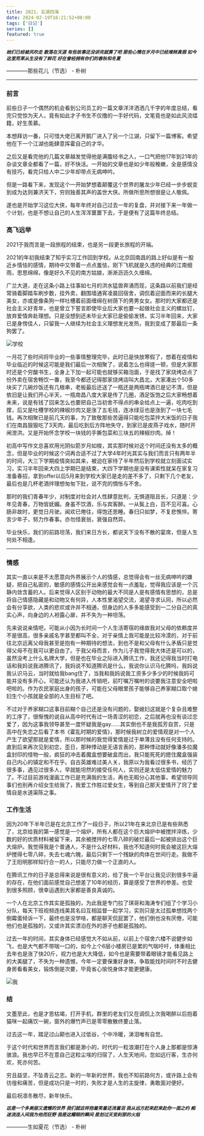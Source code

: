 ```yaml
---
title: 2021，五湖四海
date: 2024-02-19T16:21:52+08:00
tags: ['日记']
series: []
featured: true
---
```

***`她们已经被风吹走`
`散落在天涯`
`有些故事还没讲完就算了吧`
`那些心情在岁月中已经难辩真假`
`如今这里荒草从生没有了鲜花`
`好在曾经拥有你们的春秋和冬夏`***
     
 ————那些花儿（节选） - 朴树
* * *

<!--more-->


### 前言
   前些日子一个偶然的机会看到公司员工的一篇文章洋洋洒洒几千字的年度总结，看完只觉惊为天人，竟有如此才子书生不仅撸的一手好代码，文笔竟也是如此风流缊籍，好生羡慕。
   
   本想拜访一番，只可惜大佬已离开鹅厂进入了另一个江湖，只留下一篇博客。希望他在下一个江湖也能肆意挥霍自己的才华。
   
   之后又是看完他的几篇文章越发觉得他是满腹经书之人，一口气把他17年到21年的杂谈文章全都看了一篇，好不快活。一开始的文章也是如少年般稚嫩，全是感情没有技巧，看完只给人中二少年却带点无病呻吟。
   
   但是一路看下来，发现这个一开始梦想着颠覆这个世界的屠龙少年已经一步步蜕变到成为达则兼济天下，穷则独善其声的盖世大侠。所做所思所想很是让人敬佩。
   
   遂也是开始学习这位大侠，每年年终对自己过去一年的复盘，并对接下来一年做一个计划，也是不想让自己的人生浑浑噩噩下去，于是便有了这篇年终总结。
	
### 高飞远举
2021于我而言是一段旅程的结束，也是另一段更长旅程的开端。

2021的年初我结束了知乎实习工作回到学校。从北京回南昌的路上好似是有一股近乡情怯的感情，期待中又带着一点点羞怯，刚下飞机就是久违的经典的江南细雨，思思绵绵，像是好久不见的南方姑娘，淅淅沥沥久久缠绵。

广兰大道，走在这条小路上往事如七月的洪水猛兽奔涌而现，这条路以前我们是经常骑着脚踏车刷步数，挂外卖，翻围墙通宵凌晨回宿舍，调侃着迎面而来的长腿大美女，亦或是像条狗一样吐槽着前面缠绵在树荫下的男男女女。那时的大家都还是社会主义好青年，也是曾立下誓言即使毕业后大家也要一起做社会主义的螺丝钉，放弃爱情奔赴理想。只是没想到还未毕业大家已是偷偷发锈，实习半年回来，大家已是身傍佳人，只留我一人继续为社会主义理想发光发热，我到变成了那最后一条狗罢了。

![学校](https://cdn.jsdelivr.net/gh/woshidashuaibi-lsj/resources@0.0.1/school-mbf.png)

一月花了些时间将毕业的一些事情整理完毕，此时已是快放寒假了，想着在疫情和毕业临近的时候这可能是我们最后一次相聚了，说着怎么也得搓一顿，但是大家那时还是个穷酸书生，全身上下加一起可能也就够买箱泡面，于是找了家烧烤店点了份外卖在宿舍畅饮一番，我至今都还记得那家烧烤店叫大昌北，大家凑出个50多块买了几碗炒饭还有几根串，老板最后还送了一瓶还是两瓶啤酒已是记不清，但是依旧是让我们开心半天，一瓶南昌八度大家是传了几圈，酒足饭饱之后大家畅想着未来，说是有钱了回来怎么也要把自己当初舍不得点的串全给点上一遍，吃肉吃到撑，后又是吐槽学校的辣椒炒肉又是涨了五毛钱，连冰绿豆也是涨到了一块七毛钱。再次相聚已是前几天的事，为了致敬那些苦逼得只能吃包菜拌大米饭的日子我们在南昌狠狠吃了3天肉，最后吃到后方阵地失守，到家已是皮燕子戏水，随时开闸泄洪。又是开始怀念学校一块钱的手撕包菜和三块五的辣椒炒肉。焯！

初高中写作文总喜欢用光阴似箭岁月如梭，其实那时候对这个时间还没有太多的概念，但是毕业的时候这个词再合适不过了大学4年时光其实与我们而言只有两年半的时间，大三下学期疫情突如其来，被迫在家待了半年然后到学校就立刻面试实习，实习半年回来大四上学期已是结束，大四下学期也是没有课索性就呆在家复习准备春招，拿到offer以后5月来到学校大家已是走的差不多了，只剩下几个老友，最后也是几杯老酒拌理想匆匆下肚，说不完的惆怅与不舍。

那时的我们青春年少，对制度对社会对人性肆意批判，无惧道阻且长，只道是：少年见青春，万物皆妩媚。身虽不饮酒，乐与宾客醉。一从鬓上白，百不见可喜。心肠非故时，更觉日月驶。闻欢已倦往，得饱还思睡。春归只如梦，不复悲憔悴。寄言少年子，努力作春事。亦勿怪衰翁，衰强自然异。

毕业快乐，我们的前路坦荡，我们来日方长，都说天下没有不散的宴席，但是人生何处不相逢。
* * *
### 情感

其实一直以来是不太愿意向外界展示个人的情感，总觉得会有一丝无病呻吟的嫌疑，把自己私密的，敏感的感情公开出来感觉会有一点羞耻，觉得我应该是一个沉静内敛含蓄的人。后来觉得人区别于动物的最大不同是人是有感情有思想的，总是将自己情感隐藏是和动物又有何异，人本性里渴望交流，渴望寻求认同，所以必然会有分享欲，人类的悲欢或许并不相通，但身边的人多多能感受到一二分自己的真实心声，向身边的人袒露心扉，并不失为一种坦荡。

先来说说亲情吧，可能从小因为长时间一个人生活寄宿的缘故我对父母的依赖度并不是很高，很多亲戚名字甚至都叫不全，对于亲情上我可能是比较冷漠的，对于前往北京远离父母我甚至是抱有一种期待的想法，到也不是和父母有什么矛盾只是觉得父母不在我可以更自由了。于我父母而言，作为儿子我觉得我大体还是可以的，虽然没考上什么名牌大学，但是也在毕业之际进入腾讯工作，我还记得我当时打电话和我妈说我进腾讯了，我妈说不知道腾讯是什么，我说你认识马化腾吗，我妈说我认识马云，当时就给我bang住了，当我和我妈说我工资多少多少的时候我妈可能并没有多开心，可能还认为我进入传销吧，前叮嘱万嘱咐的说要我注意安全吧啦吧啦的。作为农民家庭出身的孩子，可能在父母眼里孩子能够自己养家糊口取个媳妇生个小孩就是全部的人生目标了吧。

不过对于养家糊口这事目前糊个自己还是没有问题的，娶媳妇这就是个复杂且难整的工序了，很惭愧的说自从高中时代有过一场青涩的初恋，之后就再也没有谈过恋爱了，因为这事我领导甚至一度怀疑我是gay......其实倒也不是我孤芳自赏，只是高中在失恋之后看了本书《霍乱时期的爱情》，那时候我树立的爱情观是对一个人产生了欲望那就是爱情，所以那时候的我觉得爱情是过于单薄且没有任何支持的。直到后来再次见到初恋，歪日，那种悸动是无语言表的，那种悸动就好像潘多拉魔盒封印的怪物一般，疯狂的冲击着魔盒想要破盒而出，我只能死死的摁住魔盒强装自己内心的镇定和不在乎。自古英雄难过美人关，我原以为我看过很多书，经历了很多事，遇见过很多人，早就能坦然的接受任何人，实则还是太低估爱情的魅力了。不过目前游戏漫画工作已是充满我的生活，再也无暇分心其他事，希望领导同事们也别再介绍女生给我了，我爱工作胜过爱女生，等到自己那天爱情开了窍了爱情自是水道渠陈之事。

###  工作生活
因为20年下半年已是在北京工作了一段日子，所以21年在来北京已是有些熟悉了，北京给我的第一感觉是一个熔炉，所有人都在这个巨大熔炉中被搅拌淬炼，少数的好的优质材料被留下来，其余被搅拌的七零八碎的破烂最后一起被排出这个巨大熔炉。我觉得我是个普通人，不是什么好材料，我也不知道何时我会被这巨大熔炉搅得七零八碎，失去七魂六魄，最后只剩下一个残缺的肉体在世间行走。我做不了王阳明那样知行合一的人，只能尽力做一个正直的人。

在腾讯工作的日子是总得来说是很有意义的，给了我一个平台让我见识到很多牛逼的存在，在他们面前感觉自己想差了10年的经历，算是感受了世界的参差。也受到很多照顾，很幸运遇到大家都是善良真诚的。


一个人在北京工作其实是孤独的，为此我是专门拉了琪哥和海涛专们组了个学习小分队，每天下班视频连线美其名曰互相监督一起学习，实则只是太过孤单想找两个倒霉蛋倾诉一下，最终也是没学啥，都是聊天侃屁罢了，他们倒也没有厌倦，可能他们也是孤独的，又或许其实漂泊在外的游子也都是孤独的。

过去一年的时间，其实身体已经感觉大不如从前，以前上个宿舍六楼不说健步如飞，也是大气都不带喘一口的，如今上个6层小楼房已是累的气喘吁吁，体重相比去年也是涨了快20斤，视力也是大大降低，如今也是需要带着眼镜才能看见路上的大美腿了，不失为一种遗憾，今年一定要保重好身体，争取能找时间时不时去健身房看看美女，锻炼倒是次要，毕竟省心愉悦身体才能更健康。

![我](https://cdn.jsdelivr.net/gh/woshidashuaibi-lsj/resources@0.0.1/my-mfb.png)

### 结
文墨至此，也是才思枯竭，打开手机，群里的老友们又在调侃上次我喝醉以后抱着猫咪一起痛饮一碗，窗外的爆竹声已是零零散散终要止落。

过去这一年，踏足过山颠也进入过低谷，个中冷暖，涕泪唯有自觉。

于这个时代和世界而言我们都是渺小的，时代的一粒浪潮打在个人身上那都是惊涛骇浪。我也早已不在意自己这粒尘埃的归宿了，人生天地间，忽如远行客，生亦何欢，死亦何苦。

穷且益坚，不坠青云之志。新的一年新的世界，我也不知前路何方，或许路上会有彷徨和痛苦，但是成功只是一时的，失败才是人生的主旋律，勇敢面对便好。

最后祝凛冬散尽，新年快乐。

***`这是一个多美丽又遗憾的世界`
`我们就这样抱着笑着还流着泪`
`我从远方赶来赶来赴你一面之约`
`痴迷流连人间我为他而狂野`
`我是这耀眼的瞬间`
`是划过天变刹那的火焰`***
     
 ————生如夏花（节选） - 朴树



